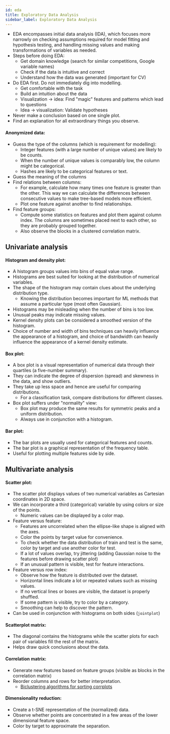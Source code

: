 ```yaml
---
id: eda
title: Exploratory Data Analysis
sidebar_label: Exploratory Data Analysis
---
```


- EDA encompasses initial data analysis (IDA), which focuses more narrowly on checking assumptions required for model fitting and hypothesis testing, and handling missing values and making transformations of variables as needed.
- Steps before doing EDA:
    - Get domain knowledge (search for similar competitions, Google variable names)
    - Check if the data is intuitive and correct
    - Understand how the data was generated (important for CV)
- Do EDA first. Do not immediately dig into modelling.
    - Get comfortable with the task
    - Build an intuition about the data
    - Visualization -> idea: Find "magic" features and patterns which lead to questions
    - Idea -> visualization: Validate hypotheses
- Never make a conclusion based on one single plot.
- Find an explanation for all extraordinary things you observe.

#### Anonymized data:

- Guess the type of the columns (which is requirement for modelling):
    - Integer features (with a large number of unique values) are likely to be counts.
    - When the number of unique values is comparably low, the column might be categorical.
    - Hashes are likely to be categorical features or text.
- Guess the meaning of the columns
- Find relations between columns:
    - For example, calculate how many times one feature is greater than the other. This way we can calculate the differences between consecutive values to make tree-based models more efficient.
    - Plot one feature against another to find relationships.
- Find feature groups:
    - Compute some statistics on features and plot them against column index. The columns are sometimes placed next to each other, so they are probably grouped together.
    - Also observe the blocks in a clustered correlation matrix.

## Univariate analysis

#### Histogram and density plot:
- A histogram groups values into bins of equal value range.
- Histograms are best suited for looking at the distribution of numerical variables.
- The shape of the histogram may contain clues about the underlying distribution type.
    - Knowing the distribution becomes important for ML methods that assume a particular type (most often Gaussian).
- Histograms may be misleading when the number of bins is too low.
- Unusual peaks may indicate missing values.
- Kernel density plots can be considered a smoothed version of the histogram.
- Choice of number and width of bins techniques can heavily influence the appearance of a histogram, and choice of bandwidth can heavily influence the appearance of a kernel density estimate.

#### Box plot:
- A box plot is a visual representation of numerical data through their quartiles (a five-number summary).
- They can indicate the degree of dispersion (spread) and skewness in the data, and show outliers.
- They take up less space and hence are useful for comparing distributions.
    - For a classification task, compare distributions for different classes.
- Box plot suffers under "normality" view:
    - Box plot may produce the same results for symmetric peaks and a uniform distribution.
    - Always use in conjunction with a histogram.

#### Bar plot:
- The bar plots are usually used for categorical features and counts.
- The bar plot is a graphical representation of the frequency table.
- Useful for plotting multiple features side by side.

## Multivariate analysis

#### Scatter plot:
- The scatter plot displays values of two numerical variables as Cartesian coordinates in 2D space.
- We can incorporate a third (categorical) variable by using colors or size of the points.
    - Numeric values can be displayed by a color map.
- Feature versus feature:
    - Features are uncorrelated when the ellipse-like shape is aligned with the axes.
    - Color the points by target value for convenience.
    - To check whether the data distribution of train and test is the same, color by target and use another color for test.
    - If a lot of values overlap, try jittering (adding Gaussian noise to the features before drawing scatter plot)
    - If an unusual pattern is visible, test for feature interactions.
- Feature versus row index:
    - Observe how the feature is distributed over the dataset.
    - Horizontal lines indicate a lot or repeated values such as missing values.
    - If no vertical lines or boxes are visible, the dataset is properly shuffled.
    - If some pattern is visible, try to color by a category.
    - Smoothing can help to discover the pattern.
- Can be used in conjunction with histograms on both sides (`jointplot`)

#### Scatterplot matrix:
- The diagonal contains the histograms while the scatter plots for each pair of variables fill the rest of the matrix.
- Helps draw quick conclusions about the data.

#### Correlation matrix:
- Generate new features based on feature groups (visible as blocks in the correlation matrix)
- Reorder columns and rows for better interpretation.
    - [Biclustering algorithms for sorting corrplots](http://scikit-learn.org/stable/auto_examples/bicluster/plot_spectral_biclustering.html)

#### Dimensionality reduction:
- Create a t-SNE representation of the (normalized) data.
- Observe whether points are concentrated in a few areas of the lower dimensional feature space.
- Color by target to approximate the separation.
